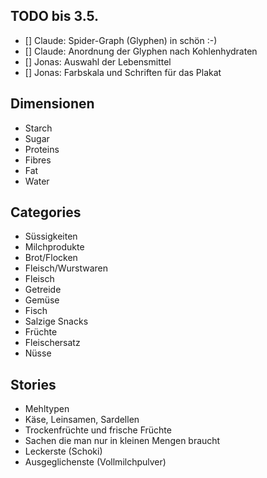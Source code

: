 ## TODO bis 3.5.

* [] Claude: Spider-Graph (Glyphen) in schön :-)
* [] Claude: Anordnung der Glyphen nach Kohlenhydraten
* [] Jonas: Auswahl der Lebensmittel
* [] Jonas: Farbskala und Schriften für das Plakat

## Dimensionen

* Starch
* Sugar
* Proteins
* Fibres
* Fat
* Water


## Categories

* Süssigkeiten
* Milchprodukte
* Brot/Flocken
* Fleisch/Wurstwaren
* Fleisch
* Getreide
* Gemüse
* Fisch
* Salzige Snacks
* Früchte
* Fleischersatz
* Nüsse


## Stories

* Mehltypen
* Käse, Leinsamen, Sardellen
* Trockenfrüchte und frische Früchte
* Sachen die man nur in kleinen Mengen braucht
* Leckerste (Schoki)
* Ausgeglichenste (Vollmilchpulver)
